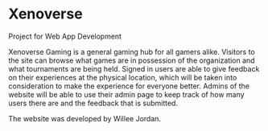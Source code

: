 # Xenoverse
Project for Web App Development

Xenoverse Gaming is a general gaming hub for all gamers alike. Visitors to the site can browse what games are in possession of the organization and what tournaments are being held. Signed in users are able to give feedback on their experiences at the physical location, which will be taken into consideration to make the experience for everyone better. Admins of the website will be able to use their admin page to keep track of how many users there are and the feedback that is submitted.

The website was developed by Willee Jordan.
